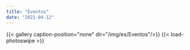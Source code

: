 ```yaml
---
title: "Eventos"
date: "2021-04-12"
---
```


{{< gallery  caption-position="none" dir="/img/es/Eventos"/>}} {{< load-photoswipe >}}

